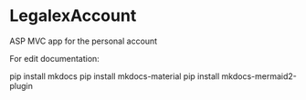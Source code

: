 # LegalexAccount
ASP MVC app for the personal account

For edit documentation:

pip install mkdocs
pip install mkdocs-material
pip install mkdocs-mermaid2-plugin
